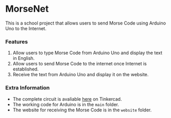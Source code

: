 # MorseNet

This is a school project that allows users to send Morse Code using Arduino Uno to the Internet.

### Features
1. Allow users to type Morse Code from Arduino Uno and display the text in English.
2. Allow users to send Morse Code to the internet once Internet is established.
3. Receive the text from Arduino Uno and display it on the website.

### Extra Information
- The complete circuit is avaliable [here](https://www.tinkercad.com/things/in3JT2NBBCk-electronics) on Tinkercad.
- The working code for Arduino is in the `main` folder.
- The website for receiving the Morse Code is in the `website` folder.